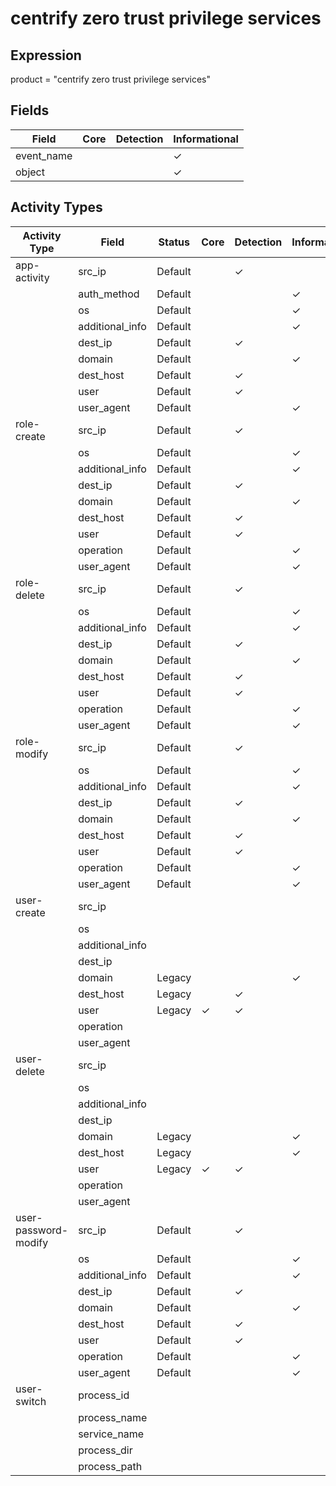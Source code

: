 centrify zero trust privilege services
======================================

Expression
----------

product = "centrify zero trust privilege services"

Fields
------

| Field      | Core | Detection | Informational |
| ---------- | ---- | --------- | ------------- |
| event_name |      |           | &#10003;      |
| object     |      |           | &#10003;      |

Activity Types
--------------

| Activity Type        | Field           | Status  | Core     | Detection | Informational |
| -------------------- | --------------- | ------- | -------- | --------- | ------------- |
| app-activity         | src_ip          | Default |          | &#10003;  |               |
|                      | auth_method     | Default |          |           | &#10003;      |
|                      | os              | Default |          |           | &#10003;      |
|                      | additional_info | Default |          |           | &#10003;      |
|                      | dest_ip         | Default |          | &#10003;  |               |
|                      | domain          | Default |          |           | &#10003;      |
|                      | dest_host       | Default |          | &#10003;  |               |
|                      | user            | Default |          | &#10003;  |               |
|                      | user_agent      | Default |          |           | &#10003;      |
| role-create          | src_ip          | Default |          | &#10003;  |               |
|                      | os              | Default |          |           | &#10003;      |
|                      | additional_info | Default |          |           | &#10003;      |
|                      | dest_ip         | Default |          | &#10003;  |               |
|                      | domain          | Default |          |           | &#10003;      |
|                      | dest_host       | Default |          | &#10003;  |               |
|                      | user            | Default |          | &#10003;  |               |
|                      | operation       | Default |          |           | &#10003;      |
|                      | user_agent      | Default |          |           | &#10003;      |
| role-delete          | src_ip          | Default |          | &#10003;  |               |
|                      | os              | Default |          |           | &#10003;      |
|                      | additional_info | Default |          |           | &#10003;      |
|                      | dest_ip         | Default |          | &#10003;  |               |
|                      | domain          | Default |          |           | &#10003;      |
|                      | dest_host       | Default |          | &#10003;  |               |
|                      | user            | Default |          | &#10003;  |               |
|                      | operation       | Default |          |           | &#10003;      |
|                      | user_agent      | Default |          |           | &#10003;      |
| role-modify          | src_ip          | Default |          | &#10003;  |               |
|                      | os              | Default |          |           | &#10003;      |
|                      | additional_info | Default |          |           | &#10003;      |
|                      | dest_ip         | Default |          | &#10003;  |               |
|                      | domain          | Default |          |           | &#10003;      |
|                      | dest_host       | Default |          | &#10003;  |               |
|                      | user            | Default |          | &#10003;  |               |
|                      | operation       | Default |          |           | &#10003;      |
|                      | user_agent      | Default |          |           | &#10003;      |
| user-create          | src_ip          |         |          |           |               |
|                      | os              |         |          |           |               |
|                      | additional_info |         |          |           |               |
|                      | dest_ip         |         |          |           |               |
|                      | domain          | Legacy  |          |           | &#10003;      |
|                      | dest_host       | Legacy  |          | &#10003;  |               |
|                      | user            | Legacy  | &#10003; | &#10003;  |               |
|                      | operation       |         |          |           |               |
|                      | user_agent      |         |          |           |               |
| user-delete          | src_ip          |         |          |           |               |
|                      | os              |         |          |           |               |
|                      | additional_info |         |          |           |               |
|                      | dest_ip         |         |          |           |               |
|                      | domain          | Legacy  |          |           | &#10003;      |
|                      | dest_host       | Legacy  |          |           | &#10003;      |
|                      | user            | Legacy  | &#10003; | &#10003;  |               |
|                      | operation       |         |          |           |               |
|                      | user_agent      |         |          |           |               |
| user-password-modify | src_ip          | Default |          | &#10003;  |               |
|                      | os              | Default |          |           | &#10003;      |
|                      | additional_info | Default |          |           | &#10003;      |
|                      | dest_ip         | Default |          | &#10003;  |               |
|                      | domain          | Default |          |           | &#10003;      |
|                      | dest_host       | Default |          | &#10003;  |               |
|                      | user            | Default |          | &#10003;  |               |
|                      | operation       | Default |          |           | &#10003;      |
|                      | user_agent      | Default |          |           | &#10003;      |
| user-switch          | process_id      |         |          |           |               |
|                      | process_name    |         |          |           |               |
|                      | service_name    |         |          |           |               |
|                      | process_dir     |         |          |           |               |
|                      | process_path    |         |          |           |               |

